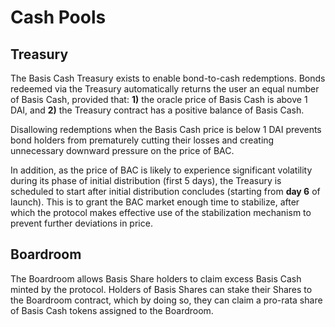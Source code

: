 # Cash Pools

## Treasury <a id="treasury"></a>

The Basis Cash Treasury exists to enable bond-to-cash redemptions. Bonds redeemed via the Treasury automatically returns the user an equal number of Basis Cash, provided that: **1\)** the oracle price of Basis Cash is above 1 DAI, and **2\)** the Treasury contract has a positive balance of Basis Cash.

Disallowing redemptions when the Basis Cash price is below 1 DAI prevents bond holders from prematurely cutting their losses and creating unnecessary downward pressure on the price of BAC.

In addition, as the price of BAC is likely to experience significant volatility during its phase of initial distribution \(first 5 days\), the Treasury is scheduled to start after initial distribution concludes \(starting from **day 6** of launch\). This is to grant the BAC market enough time to stabilize, after which the protocol makes effective use of the stabilization mechanism to prevent further deviations in price.

## Boardroom <a id="boardroom"></a>

The Boardroom allows Basis Share holders to claim excess Basis Cash minted by the protocol. Holders of Basis Shares can stake their Shares to the Boardroom contract, which by doing so, they can claim a pro-rata share of Basis Cash tokens assigned to the Boardroom.

